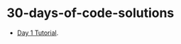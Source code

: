 # 30-days-of-code-solutions
- [Day 1 Tutorial](https://github.com/yash-patel-1402/30-days-of-code-solutions/blob/main/day-1-of-30.md).

